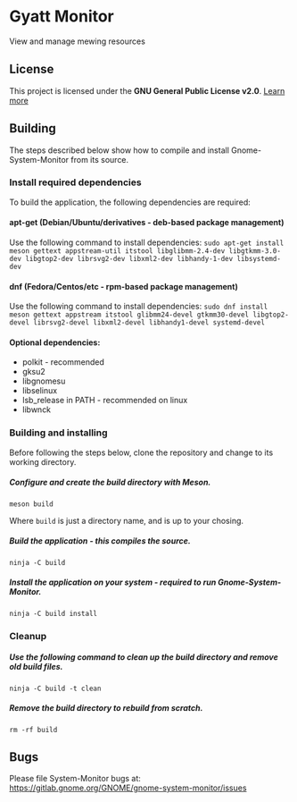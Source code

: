 # Gyatt Monitor
View and manage mewing resources

## License
This project is licensed under the **GNU General Public License v2.0**. [Learn more](https://choosealicense.com/licenses/gpl-2.0/)

## Building
The steps described below show how to compile and install Gnome-System-Monitor from its source.

### Install required dependencies
To build the application, the following dependencies are required:

#### apt-get (Debian/Ubuntu/derivatives - deb-based package management)
Use the following command to install dependencies:
`sudo apt-get install meson gettext appstream-util itstool libglibmm-2.4-dev libgtkmm-3.0-dev libgtop2-dev librsvg2-dev libxml2-dev libhandy-1-dev libsystemd-dev`

#### dnf (Fedora/Centos/etc - rpm-based package management)
Use the following command to install dependencies:
`sudo dnf install meson gettext appstream itstool glibmm24-devel gtkmm30-devel libgtop2-devel librsvg2-devel libxml2-devel libhandy1-devel systemd-devel`

#### Optional dependencies:
- polkit - recommended
- gksu2
- libgnomesu
- libselinux
- lsb_release in PATH - recommended on linux
- libwnck


### Building and installing
Before following the steps below, clone the repository and change to its working directory.

##### Configure and create the build directory with Meson.
`meson build`

Where `build` is just a directory name, and is up to your chosing.
##### Build the application - this compiles the source.
`ninja -C build`
 
##### Install the application on your system - required to run Gnome-System-Monitor.
`ninja -C build install`

### Cleanup

##### Use the following command to clean up the build directory and remove old build files.
`ninja -C build -t clean`

##### Remove the build directory to rebuild from scratch.
`rm -rf build`

## Bugs

Please file System-Monitor bugs at:
https://gitlab.gnome.org/GNOME/gnome-system-monitor/issues
